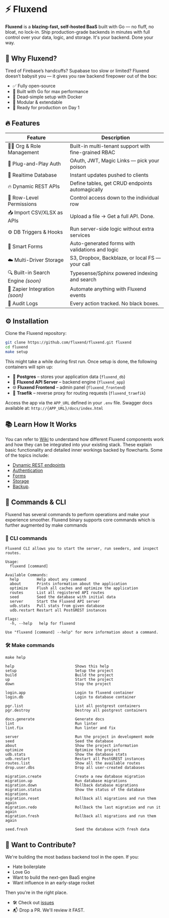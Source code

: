 # ⚡️ Fluxend
**Fluxend** is a **blazing-fast, self-hosted BaaS** built with Go — no fluff, no bloat, no lock-in. Ship production-grade backends in minutes with full control over your data, logic, and storage. It's your backend. Done your way.

## 🚀 Why Fluxend?
Tired of Firebase’s handcuffs? Supabase too slow or limited? Fluxend doesn’t babysit you — it gives you raw backend firepower out of the box:

- ✅ Fully open-source
- 🧠 Built with Go for max performance
- 🔩 Dead-simple setup with Docker
- 🧱 Modular & extendable
- 🧨 Ready for production on Day 1

## 🔥 Features
| Feature | Description |
|--------|-------------|
| 🧑‍💼 Org & Role Management | Built-in multi-tenant support with fine-grained RBAC |
| 🔐 Plug-and-Play Auth | OAuth, JWT, Magic Links — pick your poison |
| 🔄 Realtime Database | Instant updates pushed to clients |
| 🔥 Dynamic REST APIs | Define tables, get CRUD endpoints automagically |
| 🧮 Row-Level Permissions | Control access down to the individual row |
| 📥 Import CSV/XLSX as APIs | Upload a file → Get a full API. Done. |
| ⚙️ DB Triggers & Hooks | Run server-side logic without extra services |
| 🧾 Smart Forms | Auto-generated forms with validations and logic |
| ☁️ Multi-Driver Storage | S3, Dropbox, Backblaze, or local FS — your call |
| 🔍 Built-in Search Engine *(soon)* | Typesense/Sphinx powered indexing and search |
| 🔁 Zapier Integration *(soon)* | Automate anything with Fluxend events |
| 📜 Audit Logs | Every action tracked. No black boxes. |


## ⚙️ Installation
Clone the Fluxend repository:
```bash
git clone https://github.com/fluxend/fluxend.git fluxend
cd fluxend
make setup
   ```
This might take a while during first run. Once setup is done, the following containers will spin up:

- 🐘 **Postgres** – stores your application data (`fluxend_db`)
- 🧠 **Fluxend API Server** – backend engine (`fluxend_app`)
- 🌐 **Fluxend Frontend** – admin panel (`fluxend_frontend`)
- 🚦 **Traefik** – reverse proxy for routing requests (`fluxend_traefik`)

Access the app via the `APP_URL` defined in your `.env` file. Swagger docs available at: `http://{APP_URL}/docs/index.html`

## 📚 Learn How It Works
You can refer to [Wiki](https://github.com/fluxend/fluxend/wiki) to understand how different Fluxend components work and how they can be integrated into your existing stack. These explain basic functionality and detailed inner workings backed by flowcharts. Some of the topics include:
- [Dynamic REST endpoints](https://github.com/fluxend/fluxend/wiki/Dynamic-REST-Endpoints)
- [Authentication](https://github.com/fluxend/fluxend/wiki/Authentication)
- [Forms](https://github.com/fluxend/fluxend/wiki/Forms)
- [Storage](https://github.com/fluxend/fluxend/wiki/Storage)
- [Backup](https://github.com/fluxend/fluxend/wiki/Backups).

## 🧠 Commands & CLI
Fluxend has several commands to perform operations and make your experience smoother. Fluxend binary supports core commands which is further augmented by make commands

### 🔧 CLI commands
```
Fluxend CLI allows you to start the server, run seeders, and inspect routes.

Usage:
  fluxend [command]

Available Commands:
  help        Help about any command
  about       Prints information about the application
  optimize    Flush all caches and optimize the application
  routes      List all registered API routes
  seed        Seed the database with initial data
  server      Start the Fluxend API server
  udb.stats   Pull stats from given database
  udb.restart Restart all PostGREST instances

Flags:
  -h, --help   help for fluxend

Use "fluxend [command] --help" for more information about a command.
```

### 🛠 Make commands
```
make help

help                           Shows this help
setup                          Setup the project
build                          Build the project
up                             Start the project
down                           Stop the project

login.app                      Login to fluxend container
login.db                       Login to database container

pgr.list                       List all postgrest containers
pgr.destroy                    Destroy all postgrest containers

docs.generate                  Generate docs
lint                           Run linter
lint.fix                       Run linter and fix

server                         Run the project in development mode
seed                           Seed the database
about                          Show the project information
optimize                       Optimize the project
udb.stats                      Show the database stats
udb.restart                    Restart all PostGREST instances
routes.list                    Show all the available routes
drop.user.dbs                  Drop all user-created databases

migration.create               Create a new database migration
migration.up                   Run database migrations
migration.down                 Rollback database migrations
migration.status               Show the status of the database migrations
migration.reset                Rollback all migrations and run them again
migration.redo                 Rollback the last migration and run it again
migration.fresh                Rollback all migrations and run them again

seed.fresh                     Seed the database with fresh data
```

## 🤝 Want to Contribute?
We're building the most badass backend tool in the open. If you:

- Hate boilerplate
- Love Go
- Want to build the next-gen BaaS engine
- Want influence in an early-stage rocket

Then you're in the right place.

- 🛠 Check out [issues](https://github.com/fluxend/fluxend/issues)
- 📬 Drop a PR. We'll review it FAST.
